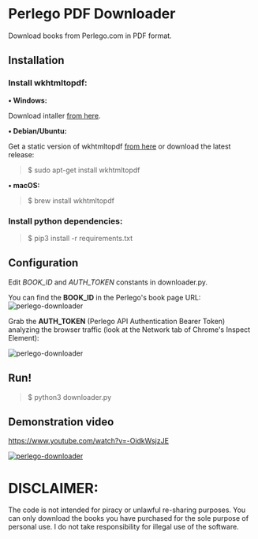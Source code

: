 # Perlego PDF Downloader
Download books from Perlego.com in PDF format.

## Installation
### Install wkhtmltopdf:
  **• Windows:** 
  
  Download intaller [from here](https://wkhtmltopdf.org/downloads.html).

  **• Debian/Ubuntu:**
  
  Get a static version of wkhtmltopdf [from here](https://wkhtmltopdf.org/downloads.html) or download the latest release:
  >$ sudo apt-get install wkhtmltopdf
  
  **• macOS:**
  >$ brew install wkhtmltopdf

### Install python dependencies:
  >$ pip3 install -r requirements.txt

## Configuration
Edit *BOOK_ID* and *AUTH_TOKEN* constants in downloader.py.

You can find the **BOOK_ID** in the Perlego's book page URL:
![perlego-downloader](https://i.postimg.cc/r8qtcCdd/Screenshot-2022-09-01-at-09-57-38.png)

Grab the **AUTH_TOKEN** (Perlego API Authentication Bearer Token) analyzing the browser traffic (look at the Network tab of Chrome's Inspect Element):

![perlego-downloader](https://i.postimg.cc/QhZwXHbL/Screenshot-2022-09-01-at-09-55-15.png)

## Run!
>$ python3 downloader.py

## Demonstration video
https://www.youtube.com/watch?v=-OidkWsjzJE

[![perlego-downloader](https://img.youtube.com/vi/-OidkWsjzJE/0.jpg)](https://www.youtube.com/watch?v=-OidkWsjzJE)

# DISCLAIMER:
The code is not intended for piracy or unlawful re-sharing purposes. You can only download the books you have purchased for the sole purpose of personal use. I do not take responsibility for illegal use of the software.
